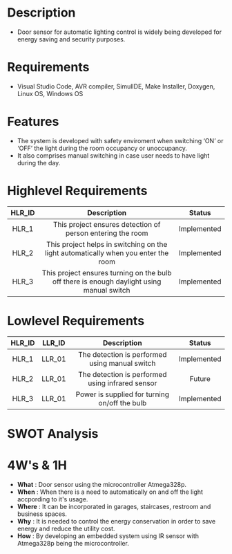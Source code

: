 # Description
* Door sensor for automatic lighting control is widely being developed for energy saving and security purposes. 

# Requirements
* Visual Studio Code, AVR compiler, SimulIDE, Make Installer, Doxygen, Linux OS, Windows OS

# Features
* The system is developed with safety enviroment when switching ‘ON’ or ‘OFF’ the light during the room occupancy or unoccupancy.
* It also comprises manual switching in case user needs to have light during the day.
   
# Highlevel Requirements
|HLR_ID|Description|Status|
|:--:|:--:|:--:|
|HLR_1|This project ensures detection of person entering the room|Implemented|
|HLR_2|This project helps in switching on the light automatically when you enter the room|Implemented|
|HLR_3|This project ensures turning on the bulb off there is enough daylight using manual switch|Implemented|

    
# Lowlevel Requirements
|HLR_ID|LLR_ID|Description|Status|
|:--:|:--:|:--:|:--:|
|HLR_1|LLR_01|The detection is performed using manual switch|Implemented|
|HLR_2|LLR_01|The detection is performed using infrared sensor|Future|
|HLR_3|LLR_01|Power is supplied for turning on/off the bulb|Implemented|


# SWOT Analysis


# 4W's & 1H
* **What**  : Door sensor using the microcontroller Atmega328p.
* **When**  : When there is a need to automatically on and off the light accpording to it's usage. 
* **Where** : It can be incorporated in garages, staircases, restroom and business spaces.
* **Why**   : It is needed to control the energy conservation in order to save energy and reduce the utility cost.  
* **How**   : By developing an embedded system using IR sensor with Atmega328p being the microcontroller.

